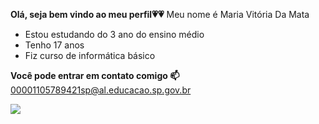 **Olá, seja bem vindo ao meu perfil💗💗**
Meu nome é Maria Vitória Da Mata

* Estou estudando do 3 ano do ensino médio
* Tenho 17 anos
* Fiz curso de informática básico

**Você pode entrar em contato comigo 📫**
00001105789421sp@al.educacao.sp.gov.br

![](https://media1.tenor.com/m/rv20dFusX-QAAAAC/love.gif)

